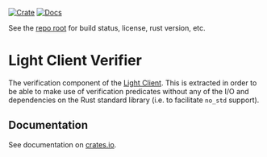 [![Crate][crate-image]][crate-link]
[![Docs][docs-image]][docs-link]

See the [repo root] for build status, license, rust version, etc.

# Light Client Verifier

The verification component of the [Light Client]. This is extracted in order to
be able to make use of verification predicates without any of the I/O and
dependencies on the Rust standard library (i.e. to facilitate `no_std` support).

## Documentation

See documentation on [crates.io][docs-link].

[//]: # (badges)

[crate-image]: https://img.shields.io/crates/v/tendermint-light-client-verifier.svg
[crate-link]: https://crates.io/crates/tendermint-light-client-verifier
[docs-image]: https://docs.rs/tendermint-light-client-verifier/badge.svg
[docs-link]: https://docs.rs/tendermint-light-client-verifier/

[//]: # (general links)

[repo root]: https://github.com/informalsystems/tendermint-rs
[quick start]: https://github.com/tendermint/tendermint/blob/master/docs/introduction/quick-start.md
[Tendermint]: https://github.com/tendermint/tendermint
[Light Client]: https://github.com/informalsystems/tendermint-rs/tree/main/light-client

